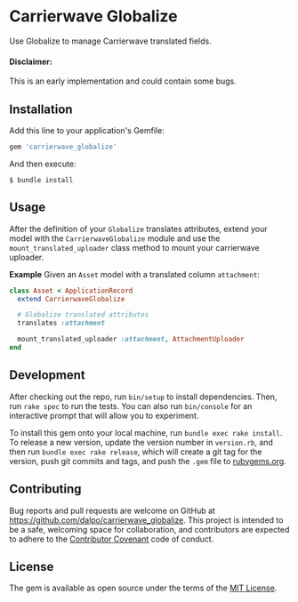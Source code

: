 # Carrierwave Globalize

Use Globalize to manage Carrierwave translated fields.

#### Disclaimer:
This is an early implementation and could contain some bugs.

## Installation

Add this line to your application's Gemfile:

```ruby
gem 'carrierwave_globalize'
```

And then execute:

    $ bundle install


## Usage

After the definition of your `Globalize` translates attributes, extend your model with the `CarrierwaveGlobalize` module and use the `mount_translated_uploader` class method to mount your carrierwave uploader.

**Example**
Given an `Asset` model with a translated column `attachment`:

```ruby
class Asset < ApplicationRecord
  extend CarrierwaveGlobalize

  # Globalize translated attributes
  translates :attachment

  mount_translated_uploader :attachment, AttachmentUploader
end
```

## Development

After checking out the repo, run `bin/setup` to install dependencies. Then, run `rake spec` to run the tests. You can also run `bin/console` for an interactive prompt that will allow you to experiment.

To install this gem onto your local machine, run `bundle exec rake install`. To release a new version, update the version number in `version.rb`, and then run `bundle exec rake release`, which will create a git tag for the version, push git commits and tags, and push the `.gem` file to [rubygems.org](https://rubygems.org).

## Contributing

Bug reports and pull requests are welcome on GitHub at https://github.com/dalpo/carrierwave_globalize. This project is intended to be a safe, welcoming space for collaboration, and contributors are expected to adhere to the [Contributor Covenant](http://contributor-covenant.org) code of conduct.


## License

The gem is available as open source under the terms of the [MIT License](http://opensource.org/licenses/MIT).
